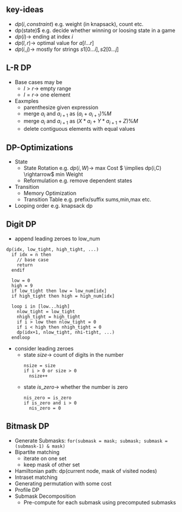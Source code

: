 ## key-ideas

- $dp(i,constraint)$ e.g. weight (in knapsack), count etc.
- dp(state)$ e.g. decide whether winning or loosing state in a game
- $dp(i) \rightarrow$ ending at index $i$
- $dp(l,r) \rightarrow$ optimal value for $a[l...r]$
- $dp(i,j) \rightarrow$ mostly for strings $s1[0...i], s2[0...j]$

## L-R DP

- Base cases may be
  - $l>r \rightarrow$ empty range
  - $l=r \rightarrow$ one element
- Eaxmples
  - parenthesize given expression
  - merge $a_i$ and $a_{i+1}$ as $(a_i+a_{i+1})\%M$
  - merge $a_i$ and $a_{i+1}$ as $(X*a_i+Y*a_{i+1}+Z)\%M$
  - delete contiguous elements with equal values

## DP-Optimizations

- State
  - State Rotation e.g. $dp(i,W) \rightarrow$ max Cost $ \implies dp(i,C) \rightarrow$ min Weight
  - Reformulation e.g. remove dependent states
- Transition
  - Memory Optimization
  - Transition Table e.g. prefix/suffix sums,min,max etc.
- Looping order e.g. knapsack dp

## Digit DP

- append leading zeroes to low_num

```
dp(idx, low_tight, high_tight, ...)
  if idx = n then
    // base case
    return
  endif

  low = 0
  high = 9
  if low_tight then low = low_num[idx]
  if high_tight then high = high_num[idx]

  loop i in [low...high]
    nlow_tight = low_tight
    nhigh_tight = high_tight
    if i > low then nlow_tight = 0
    if i < high then nhigh_tight = 0
    dp(idx+1, nlow_tight, nhi-tight, ...)
  endloop
```

- consider leading zeroes
  - state $size \rightarrow$ count of digits in the number
    ```
    nsize = size
    if i > 0 or size > 0
      nsize++
    ```
  - state $is\_zero \rightarrow$ whether the number is zero
    ```
    nis_zero = is_zero
    if is_zero and i > 0
      nis_zero = 0
    ```

## Bitmask DP

- Generate Submasks: `for(submask = mask; submask; submask = (submask-1) & mask)`
- Bipartite matching
  - iterate on one set
  - keep mask of other set
- Hamiltonian path: dp(current node, mask of visited nodes)
- Intraset matching
- Generating permutation with some cost
- Profile DP
- Submask Decomposition
  - Pre-compute for each submask using precomputed submasks